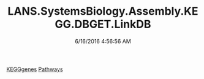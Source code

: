 ﻿---
title: LANS.SystemsBiology.Assembly.KEGG.DBGET.LinkDB
date: 6/16/2016 4:56:56 AM
---

[KEGGgenes](T-LANS.SystemsBiology.Assembly.KEGG.DBGET.LinkDB.KEGGgenes.html)
[Pathways](T-LANS.SystemsBiology.Assembly.KEGG.DBGET.LinkDB.Pathways.html)
